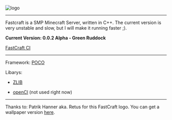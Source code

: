 ![logo](http://sprenger120.homeip.net/Images/FCLogo.png)

***

Fastcraft is a SMP Minecraft Server, written in C++.  The current version is very unstable and slow, but I will make it running faster ;). 

**Current Version: 0.0.2 Alpha - Green Ruddock**

[FastCraft CI](http://46.38.232.73:8080/job/FastCraft/)
***

Framework: [POCO](http://pocoproject.org/)

Libarys: 

* [ZLIB](http://zlib.net/)

* [openCl](http://www.khronos.org/opencl/) (not used right now)



***
Thanks to: Patrik Hanner aka. Retus for this FastCraft logo. 
You can get a wallpaper version [here](https://github.com/downloads/sprenger120/FastCraft/Wallpaper.zip).